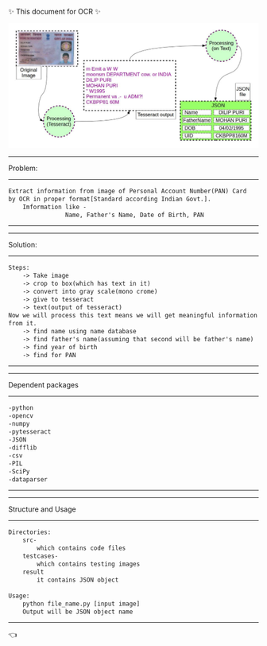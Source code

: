 :sparkles: This document for OCR :sparkles:

![PAN Card to JSON](PANOcr.jpg?raw=true "PAN Card image")

*****************************************************
Problem:
*****************************************************
	Extract information from image of Personal Account Number(PAN) Card
	by OCR in proper format[Standard according Indian Govt.].
		Imformation like - 
					Name, Father's Name, Date of Birth, PAN
*****************************************************



*****************************************************
Solution:
*****************************************************
	Steps:
		-> Take image
		-> crop to box(which has text in it)
		-> convert into gray scale(mono crome)
		-> give to tesseract
		-> text(output of tesseract)
	Now we will process this text means we will get meaningful information from it.
		-> find name using name database
		-> find father's name(assuming that second will be father's name)
		-> find year of birth
		-> find for PAN
*****************************************************


	
*****************************************************
Dependent packages
*****************************************************
	-python
	-opencv
	-numpy
	-pytesseract
	-JSON
	-difflib
	-csv
	-PIL
	-SciPy
	-dataparser
*****************************************************		



*****************************************************
Structure and Usage
*****************************************************
	Directories:
		src-
			which contains code files		
		testcases-
			which contains testing images
		result
			it contains JSON object
			
	Usage:
		python file_name.py [input image]
		Output will be JSON object name			 
	
*****************************************************
:point_left:

